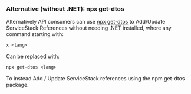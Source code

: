 ### Alternative (without .NET): npx get-dtos

Alternatively API consumers can use [npx get-dtos](/npx-get-dtos) to Add/Update ServiceStack References without needing .NET installed, where any command starting with:

```txt
x <lang>
```

Can be replaced with:

```txt
npx get-dtos <lang>
```

To instead Add / Update ServiceStack references using the npm get-dtos package.
